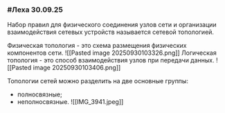 ### #Леха 30.09.25

Набор правил для физического соединения узлов сети и организации взаимодействия сетевых устройств называется сетевой топологией.

Физическая топология - это схема размещения физических компонентов сети.
![[Pasted image 20250930103326.png]]
Логическая топология - это способ взаимодействия узлов при передачи данных.
![[Pasted image 20250930103406.png]]

Топологии сетей можно разделить на две основные группы:
- полносвязные;
- неполносвязные.
![[IMG_3941.jpeg]]

